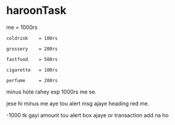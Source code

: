 # haroonTask

me 		= 1000rs 

	coldrink 	= 100rs

	grossery 	= 200rs

	fastfood	= 500rs

	cigarette	= 100rs
	
	perfume		= 200rs

minus hote rahey exp 1000rs me se.

jese hi minus me aye tou alert msg ajaye heading red me.

-1000 tk gayi amount tou alert box ajaye or transaction add na ho
